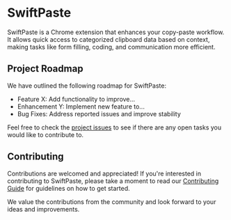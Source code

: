 # SwiftPaste

SwiftPaste is a Chrome extension that enhances your copy-paste workflow. It allows quick access to categorized clipboard data based on context, making tasks like form filling, coding, and communication more efficient.

## Project Roadmap

We have outlined the following roadmap for SwiftPaste:

- Feature X: Add functionality to improve...
- Enhancement Y: Implement new feature to...
- Bug Fixes: Address reported issues and improve stability

Feel free to check the [project issues](https://github.com/Fralleee/SwiftPaste/issues) to see if there are any open tasks you would like to contribute to.

## Contributing

Contributions are welcomed and appreciated! If you're interested in contributing to SwiftPaste, please take a moment to read our [Contributing Guide](CONTRIBUTING.md) for guidelines on how to get started.

We value the contributions from the community and look forward to your ideas and improvements.
